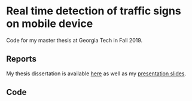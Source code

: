 # Real time detection of traffic signs on mobile device

Code for my master thesis at Georgia Tech in Fall 2019.

## Reports

My thesis dissertation is available [here](reports/dissertation/thesis.pdf)
as well as my [presentation slides](reports/presentation/presentation_1.pdf).

## Code

 

